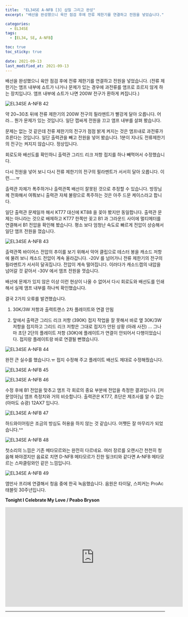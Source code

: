 ```yaml
---
title:  "EL34SE A-NFB [3] 삽질 그리고 완성"
excerpt: "배선을 완성했으니 육안 점검 후에 전류 제한기를 연결하고 전원을 넣었습니다."

categories:
  - EL34SE
tags:
  - [EL34, SE, A-NFB]

toc: true
toc_sticky: true
 
date: 2021-09-13
last_modified_at: 2021-09-13
---
```

배선을 완성했으니 육안 점검 후에 전류 제한기를 연결하고 전원을 넣었습니다. (전류 제한기는 앰프 내부에 쇼트가 나거나 문제가 있는 경우에 과전류를 앰프로 흐르지 않게 하는 장치입니다. 앰프 내부에 쇼트가 나면 200W 전구가 환하게 켜집니다.)

![EL34SE A-NFB 42](/assets/images/EL34SE-ANFB-42.jpg)

약 20~30초 뒤에 전류 제한기의 200W 전구의 필라멘트가 빨강게 달아 오릅니다. 어라... 뭔가 문제가 있는 것입니다. 일단 잽싸게 전원을 끄고 앰프 내부를 살펴 봤습니다. 

문제는 없는 것 같은데 전류 제한기의 전구가 점점 밝게 켜지는 것은 앰프내로 과전류가 흐른다는 것입니다. 일단 출력관을 빼고 전원을 넣어 봤습니다. 1분이 지나도 전류제한기의 전구는 켜지지 않습니다. 정상입니다.

회로도와 배선도를 확인하니 출력관 그리드 리크 저항 접지를 하나 빼먹어서 수정했습니다. 

다시 전원을 넣어 보니 다시 전류 제한기의 전구의 필라멘트가 서서히 달아 오릅니다. 이런.....ㅠ 

출력관 자체가 폭주하거나 출력관쪽 배선이 잘못된 것으로 추정할 수 있습니다. 방장님께 전화해서 여쭤보니 출력관 자체 불량으로 폭주하는 것은 아주 드문 케이스라고 합니다. 

일단 출력관 문제일까 해서 KT77 대신에 KT88 을 꽂아 봤지만 동일합니다. 출력관 문제는 아니라는 것으로 배제하고 KT77 한쪽만 꽂고 B1 과 그라운드 사이에 멀티메터를 연결해서 B1 전압을 확인해 봤습니다. 평소 보다 엄청난 속도로 빠르게 전압이 상승해서 일단 앰프 전원을 껐습니다.

![EL34SE A-NFB 43](/assets/images/EL34SE-ANFB-43.jpg)

출력관쪽 바이어스 전압의 추이를 보기 위해서 악어 클립으로 테스터 봉을 캐소드 저항에 물려 보니 캐소드 전압이 계속 올라갑니다. -20V 를 넘어가니 전류 제한기의 전구의 필라멘트가 서서히 달궈집니다. 전압이 계속 떨어집니다. 이러다가 캐소드캡의 내압을 넘어갈 것 같아서 -30V 에서 앰프 전원을 껏습니다.​

배선에 문제가 있지 않은 이상 이런 현상이 나올 수 없어서 다시 회로도와 배선도를 인쇄해서 실제 앰프 내부를 하나씩 확인했습니다.

결국 2가지 오류를 발견했습니다.

1) 30K/3W 저항과 출력트랜스 2차 플레이트와 연결 안됨

2) 앞에서 출력관 그리드 리크 저항 (390K) 접지 작업을 잘 못해서 바로 옆 30K/3W 저항을 접지하고 그리드 리크 저항은 그대로 접지가 안된 상황 (아래 사진) ... 그나마 초단 2단의 플레이트 저항 (30K)에 플레이트가 연결이 안되어서 다행이었습니다. 접지랑 플레이트랑 바로 연결될 뻔했습니다.

![EL34SE A-NFB 44](/assets/images/EL34SE-ANFB-44.jpg)

완전 큰 실수를 했습니다.ㅠ 접지 수정해 주고 플레이트 배선도 제대로 수정해줬습니다. 

![EL34SE A-NFB 45](/assets/images/EL34SE-ANFB-45.jpg)

![EL34SE A-NFB 46](/assets/images/EL34SE-ANFB-46.jpg)

수정 후에 B1 전압을 맞추고 앰프 각 회로의 중요 부분에 전압을 측정한 결과입니다. [저문엉아]님 앰프 측정치와 거의 비슷합니다. 출력관은 KT77, 초단은 제조사를 알 수 없는 (아마도 슈광) 12AX7 입니다.

![EL34SE A-NFB 47](/assets/images/EL34SE-ANFB-47.png)

하드와이어링은 조금의 방심도 허용을 하지 않는 것 같습니다. 어쨋든 잘 마무리가 되었습니다.^^

![EL34SE A-NFB 48](/assets/images/EL34SE-ANFB-48.jpg)

첫소리의 느낌은 기존 메타모르와는 완전히 다르네요.
여러 장르를 오랜시간 천천히 청음해 봐야겠지만 음료로 치면 D-NFB 메타모르가 진한 밀크티와 같다면 A-NFB 메타모르는 스파클링와인 같은 느낌입니다. 

![EL34SE A-NFB 49](/assets/images/EL34SE-ANFB-49.jpg)

앰만사 프리에 연결해서 청음 중에 한곡 녹음했습니다. 음원은 타이달, 스피커는 ProAc 태블릿 30주년입니다.

**Tonight I Celebrate My Love / Peabo Bryson**

<iframe width="560" height="315" src="https://www.youtube.com/embed/ra6wO1FFBvk" frameborder="0" allowfullscreen></iframe>

---